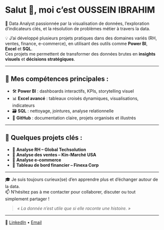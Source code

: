 # Salut 👋, moi c’est OUSSEIN IBRAHIM 

🎯 Data Analyst passionnée par la visualisation de données, l’exploration d’indicateurs clés, et la résolution de problèmes métier à travers la data.

💡 J’ai développé plusieurs projets pratiques dans des domaines variés (RH, ventes, finance, e-commerce), en utilisant des outils comme **Power BI**, **Excel** et **SQL**.  
Ces projets me permettent de transformer des données brutes en **insights visuels** et **décisions stratégiques**.

---

## 🔧 Mes compétences principales :
- 🛠️ **Power BI** : dashboards interactifs, KPIs, storytelling visuel
- 📊 **Excel avancé** : tableaux croisés dynamiques, visualisations, indicateurs
- 🗃️ **SQL** : nettoyage, jointures, analyse relationnelle
- 📁 **GitHub** : documentation claire, projets organisés et illustrés

---

## 📁 Quelques projets clés :
- 🔹 **Analyse RH – Global Techsolution** 
- 🔹 **Analyse des ventes – Kin-Marché USA** 
- 🔹 **Analyse e-commerce** 
- 🔹 **Tableau de bord financier – Finexa Corp** 
---

🎓 Je suis toujours curieux(se) d’en apprendre plus et d’échanger autour de la data.  
📫 N’hésitez pas à me contacter pour collaborer, discuter ou tout simplement partager !

> *« La donnée n’est utile que si elle raconte une histoire. »*

---

🔗 [LinkedIn](www.linkedin.com/in/oussein-ibrahim-0a0883339) • [Email](oussein001@gmail.com)

